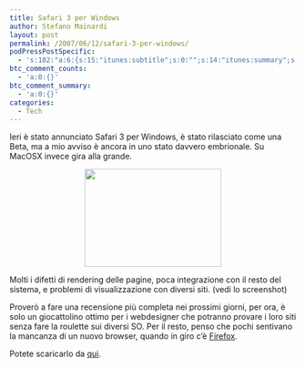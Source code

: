 ```yaml
---
title: Safari 3 per Windows
author: Stefano Mainardi
layout: post
permalink: /2007/06/12/safari-3-per-windows/
podPressPostSpecific:
  - 's:182:"a:6:{s:15:"itunes:subtitle";s:0:"";s:14:"itunes:summary";s:0:"";s:15:"itunes:keywords";s:0:"";s:13:"itunes:author";s:0:"";s:15:"itunes:explicit";s:0:"";s:12:"itunes:block";s:2:"no";}";'
btc_comment_counts:
  - 'a:0:{}'
btc_comment_summary:
  - 'a:0:{}'
categories:
  - Tech
---
```

Ieri è stato annunciato Safari 3 per Windows, è stato rilasciato come una Beta, ma a mio avviso è ancora in uno stato davvero embrionale. Su MacOSX invece gira alla grande.

<p style="text-align: center">
  <a href="http://flickr.com/photos/mainardi/542132334/"><img src="http://farm2.static.flickr.com/1035/542132334_c22dd0a177_m.jpg" height="172" width="240" /></a>
</p>

Molti i difetti di rendering delle pagine, poca integrazione con il resto del sistema, e problemi di visualizzazione con diversi siti. (vedi lo screenshot)

Proverò a fare una recensione più completa nei prossimi giorni, per ora, è solo un giocattolino ottimo per i webdesigner che potranno provare i loro siti senza fare la roulette sui diversi SO. Per il resto, penso che pochi sentivano la mancanza di un nuovo browser, quando in giro c&#8217;è [Firefox][1].

Potete scaricarlo da <a href="http://www.apple.com/safari/" target="_blank">qui</a>.

 [1]: http://www.mozillaitalia.org